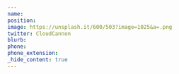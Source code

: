 ```yaml
---
name:
position:
image: https://unsplash.it/600/503?image=1025&a=.png
twitter: CloudCannon
blurb:
phone:
phone_extension:
_hide_content: true
---
```

